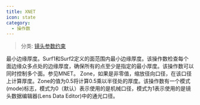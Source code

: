 ```yaml
---
title: XNET
icon: state
category:
  - 操作数
---
```


> 分类: [镜头参数约束](/hb/operands/130/871/  "Zemax 操作数 镜头参数约束")

最小边缘厚度。Surf1和Surf2定义的面范围内最小边缘厚度。该操作数检查每个面边缘众多点处的边缘厚度，确保所有的点至少是指定的最小厚度。该操作数可以同时控制多个面。参见MNET。 
Zone，如果是非零值，缩放径向口径，在该口径上计算厚度。Zone的值为0.5将计算0.5乘以半径处的厚度。该操作数有一个模式(mode)标志，模式为0（默认）表示使用的是机械口径，模式为1表示使用的是镜头数据编辑器(Lens Data Editor)中的通光口径。